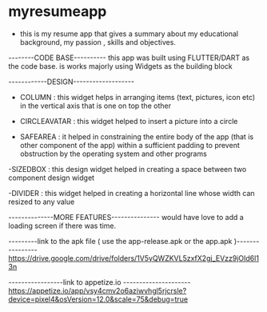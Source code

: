 # myresumeapp

- this is my resume app that gives a summary about my educational background, my passion , skills and objectives.


--------CODE BASE----------
this app was built using FLUTTER/DART as the code base. is works majorly using Widgets as the building block

 ------------DESIGN-------------------
 - COLUMN : this widget helps in arranging items (text, pictures, icon etc) in the vertical axis that is
 one on top the other

 - CIRCLEAVATAR : this widget helped to insert a picture into a circle

 - SAFEAREA : it helped in constraining the entire body of the app (that is other component of the app) within
 a sufficient padding to prevent obstruction by the operating system and other programs

 -SIZEDBOX : this design widget helped in creating a space between two component design widget

 -DIVIDER : this widget helped in creating a horizontal line whose width can resized to any value


 --------------MORE FEATURES---------------
 would have love to add a loading screen if there was time.
 
 ---------link to the apk file ( use the app-release.apk or the app.apk )----------------
https://drive.google.com/drive/folders/1V5yQWZKVL5zxfX2gj_EVzz9jOId6l13n


-----------------link to appetize.io ---------------------
https://appetize.io/app/vsy4cmv2o6aziwvhgl5rjcrsle?device=pixel4&osVersion=12.0&scale=75&debug=true

